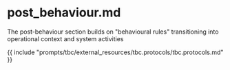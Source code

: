 # post_behaviour.md

The post-behaviour section builds on "behavioural rules" transitioning into operational context and system activities

{{ include "prompts/tbc/external_resources/tbc.protocols/tbc.protocols.md" }}